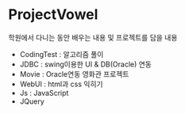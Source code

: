# ProjectVowel
 학원에서 다니는 동안 배우는 내용 및 프로젝트를 담을 내용

- CodingTest : 알고리즘 풀이
- JDBC : swing이용한 UI & DB(Oracle) 연동
- Movie : Oracle연동 영화관 프로젝트
- WebUI : html과 css 익히기
- Js : JavaScript
- JQuery
